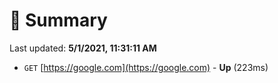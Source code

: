 # 📖 Summary
Last updated: **5/1/2021, 11:31:11 AM**

- `GET` [https://google.com](https://google.com) - **Up** (223ms)
